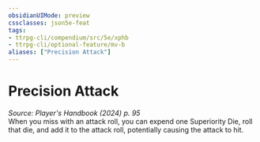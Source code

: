 ```yaml
---
obsidianUIMode: preview
cssclasses: json5e-feat
tags:
- ttrpg-cli/compendium/src/5e/xphb
- ttrpg-cli/optional-feature/mv-b
aliases: ["Precision Attack"]
---
```

# Precision Attack
*Source: Player's Handbook (2024) p. 95*  
When you miss with an attack roll, you can expend one Superiority Die, roll that die, and add it to the attack roll, potentially causing the attack to hit.